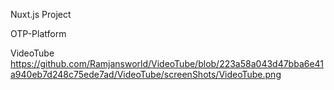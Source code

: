 Nuxt.js Project

OTP-Platform

VideoTube
https://github.com/Ramjansworld/VideoTube/blob/223a58a043d47bba6e41a940eb7d248c75ede7ad/VideoTube/screenShots/VideoTube.png
